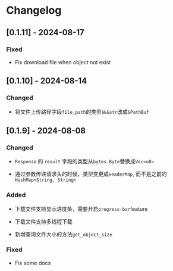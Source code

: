 # Changelog

## [0.1.11] - 2024-08-17

### Fixed

- Fix download file when object not exist

## [0.1.10] - 2024-08-14

### Changed

- 将文件上传路径字段`file_path`的类型从`&str`改成`&PathBuf`

## [0.1.9] - 2024-08-08

### Changed

- `Response` 的 `result` 字段的类型从`bytes.Byte`替换成`Vec<u8>`

- 通过参数传递请求头的时候，类型变更成`HeaderMap`, 而不是之前的`HashMap<String, String>`

### Added

- 下载文件支持显示进度条，需要开启`progress-bar`feature

- 下载文件支持多线程下载

- 新增查询文件大小的方法`get_object_size`

### Fixed

- Fix some docs
